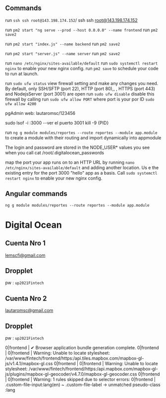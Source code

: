 ## Commands

run `ssh ssh root@143.198.174.152`/ ssh ssh root@143.198.174.152



run `pm2 start "ng serve --prod --host 0.0.0.0" --name frontend`
run `pm2 save2`

run `pm2 start "index.js" --name backend`
run `pm2 save2`

run `pm2 start "server.js" --name server`
run `pm2 save2`

run `nano /etc/nginx/sites-available/default`
run `sudo systemctl restart nginx`  to enable your new nginx config.</li>
run `pm2 save` to schedule your code to run at launch.</li>

run `sudo ufw status`  view firewall setting and make any changes you need. By default, only SSH/SFTP (port 22), HTTP (port 80),, , HTTPS (port 443) and NodejsServer (port 3001) are open
run `sudo ufw disable` disable this firewall by calling
run `sudo ufw allow PORT` where port is your por ID `sudo ufw allow 4200`




pgAdmin web: lautaromsc/123456

sudo lsof -i :3000 --ver el puerto 3001
kill -9 {PID}


run `ng g module modules/reportes --route reportes --module app.module` to create a module with their routing and import dynamically into appmodule



The login and password are stored in the NODE_USER* values you see when you call  cat /root/.digitalocean_passwords

map the port your app runs on to an HTTP URL by running `nano /etc/nginx/sites-available/default` and adding another location. Us
e the existing entry for the port 3000 "hello" app as a basis. Call `sudo systemctl restart nginx` to enable your new nginx config.




## Angular commands

`ng g module modules/reportes --route reportes --module app.module`


# Digital Ocean 
## Cuenta Nro 1
lemscfi@gmail.com
## Dropplet
pw : `up2021Fintech`

## Cuenta Nro 2
lautaromsc@gmail.com
## Dropplet
pw : `up2021Fintech`







0|frontend | ✔ Browser application bundle generation complete.
0|frontend |
0|frontend | Warning: Unable to locate stylesheet: /var/www/fintech/frontend/https:/api.tiles.mapbox.com/mapbox-gl-js/v1.4.1/mapbox-gl.css
0|frontend |
0|frontend | Warning: Unable to locate stylesheet: /var/www/fintech/frontend/https:/api.mapbox.com/mapbox-gl-js/plugins/mapbox-gl-geocoder/v4.7.0/mapbox-gl-geocoder.css
0|frontend |
0|frontend | Warning: 1 rules skipped due to selector errors:
0|frontend |   .custom-file-input:lang(en) ~ .custom-file-label -> unmatched pseudo-class :lang